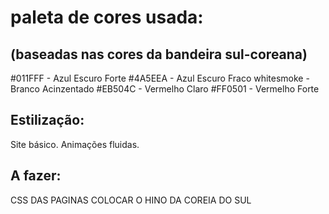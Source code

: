 # paleta de cores usada:
## (baseadas nas cores da bandeira sul-coreana)
#011FFF - Azul Escuro Forte
#4A5EEA - Azul Escuro Fraco
whitesmoke - Branco Acinzentado
#EB504C - Vermelho Claro
#FF0501 - Vermelho Forte

## Estilização:

Site básico.
Animações fluidas.

## A fazer:

CSS DAS PAGINAS
COLOCAR O HINO DA COREIA DO SUL
